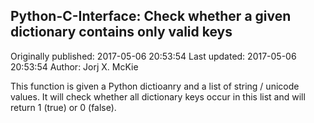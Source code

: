 ## Python-C-Interface: Check whether a given dictionary contains only valid keys

Originally published: 2017-05-06 20:53:54
Last updated: 2017-05-06 20:53:54
Author: Jorj X. McKie

This function is given a Python dictioanry and a list of string / unicode values. It will check whether all dictionary keys occur in this list and will return 1 (true) or 0 (false).